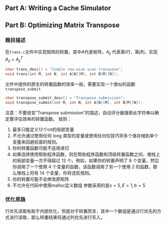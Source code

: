 ## Part A: Writing a Cache Simulator

## Part B: Optimizing Matrix Transpose
### 题目描述
在`trans.c`文件中实现矩阵的转置，其中$A$代表矩阵，$A_{ij}$ 代表第$i$行，第$j$列，实现$A_{ij} = A^T_{ji}$
```C
char trans_desc[] = "Simple row-wise scan transpose";
void trans(int M, int N, int A[N][M], int B[M][N]);
```
文件中提供的原生的转置函数的效率一般，需要实现一个类似的函数`transpose_submit`
```C
char transpose_submit_desc[] = "Transpose submission"; 
void transpose_submit(int M, int N, int A[N][M], int B[M][N]);
```
注意：不要改变“Transpose submission”的描述，自动评分器搜索此字符串以确定要评估效率的转置函数。
规则：
1. 最多只能定义12个int的局部变量
2. 不允许通过使用任何 long 类型的变量或使用任何位技巧将多个值存储到单个变量来回避前面的规则。
3. 你的转置函数可能不适用递归
4. 如果选择使用帮助程序函数，则在帮助程序函数和顶级转置函数之间，堆栈上的局部变量一次不得超过 12 个。例如，如果你的转置声明了 8 个变量，然后你调用了一个使用 4 个变量的函数，该函数调用了另一个使用 2 的函数，那么堆栈上将有 14 个变量，你将违反规则。
5. 你的转置可能不会修改原矩阵
6. 不允许在代码中使用malloc定义数组
参数采用的是$s=5,E=1,b=5$


### 优化思路
行优先读取有助于内部优化，但是对于转置而言，其中一个数组是通过行优先的方式进行读取，那么转置结果将通过列优先进行写入。

